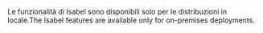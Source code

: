 <span data-ttu-id="6caac-101">Le funzionalità di Isabel sono disponibili solo per le distribuzioni in locale.</span><span class="sxs-lookup"><span data-stu-id="6caac-101">The Isabel features are available only for on-premises deployments.</span></span>